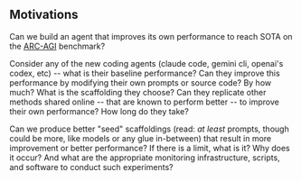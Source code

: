 ## Motivations

Can we build an agent that improves its own performance to reach SOTA on the [ARC-AGI](https://arcprize.org/arc-agi/2/) benchmark? 

Consider any of the new coding agents (claude code, gemini cli, openai's codex, etc) -- what is their baseline performance? Can they improve this performance by modifying their own prompts or source code? By how much? What is the scaffolding they choose? Can they replicate other methods shared online -- that are known to perform better -- to improve their own performance? How long do they take?

Can we produce better "seed" scaffoldings (read: *at least* prompts, though could be more, like models or any glue in-between) that result in more improvement or better performance? If there is a limit, what is it? Why does it occur? And what are the appropriate monitoring infrastructure, scripts, and software to conduct such experiments?
